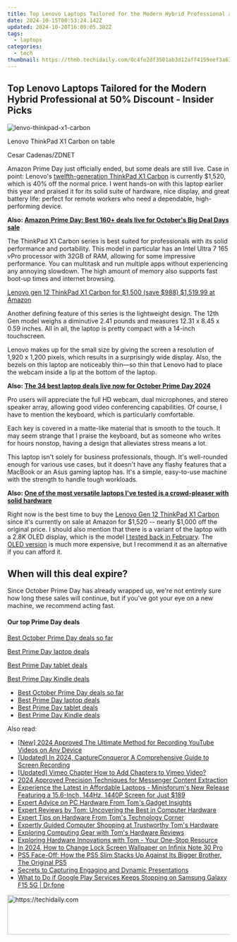 ```yaml
---
title: Top Lenovo Laptops Tailored for the Modern Hybrid Professional at 50%% Discount - Insider Picks From ZDNet
date: 2024-10-15T00:53:24.142Z
updated: 2024-10-20T16:09:05.382Z
tags:
  - laptops
categories:
  - tech
thumbnail: https://thmb.techidaily.com/0c4fe2df3501ab3d12aff4159eef3a635fdab95893a75ab576300b01cddc62fb.jpg
---
```


## Top Lenovo Laptops Tailored for the Modern Hybrid Professional at 50% Discount - Insider Picks

![lenvo-thinkpad-x1-carbon](https://www.zdnet.com/a/img/resize/5cb870e194723d98f46a8d2744ab9efdb4ca7d66/2024/10/10/9989a607-b41e-41d2-b681-b16a67e04e12/lenovo-x1-carbon-prime-day2.jpg?auto=webp&width=1280)

Lenovo ThinkPad X1 Carbon on table

Cesar Cadenas/ZDNET

Amazon Prime Day just officially ended, but some deals are still live. Case in point: Lenovo's [twelfth-generation ThinkPad X1 Carbon](https://buy.geni.us/Proxy.ashx?TSID=368250&GR%5FURL=https%3A%2F%2Fwww.amazon.com%2FLenovo-ThinkPad-Processor-Touchscreen-Performance%2Fdp%2FB0D1D5J1J1%2F%3Ftag%3Dzd-buy-button-20%26ascsubtag%3D%5F%5FCOM%5FCLICK%5FID%5F%5F%7C05658d88-7cc8-4f86-ade3-24a67198a452%7Cdtp&dtb=1) is currently $1,520, which is 40% off the normal price. I went hands-on with this laptop earlier this year and praised it for its solid suite of hardware, nice display, and great battery life: perfect for remote workers who need a dependable, high-performing device. 

**Also: [Amazon Prime Day: Best 160+ deals live for October's Big Deal Days sale](https://www.zdnet.com/article/best-amazon-prime-day-deals-2024-10-08/)**

The ThinkPad X1 Carbon series is best suited for professionals with its solid performance and portability. This model in particular has an Intel Ultra 7 165 vPro processor with 32GB of RAM, allowing for some impressive performance. You can multitask and run multiple apps without experiencing any annoying slowdown. The high amount of memory also supports fast boot-up times and internet browsing.

[Lenovo gen 12 ThinkPad X1 Carbon for $1,500 (save $988) $1,519.99 at Amazon](https://buy.geni.us/Proxy.ashx?TSID=368250&GR%5FURL=https%3A%2F%2Fwww.amazon.com%2Fdp%2FB0D1D5J1J1%3FlinkCode%3Dogi%26th%3D1%26psc%3D1%26tag%3Dzd-buy-button-20%26ascsubtag%3D%5F%5FCOM%5FCLICK%5FID%5F%5F%7C05658d88-7cc8-4f86-ade3-24a67198a452%7Cdtp&dtb=1)

Another defining feature of this series is the lightweight design. The 12th Gen model weighs a diminutive 2.41 pounds and measures 12.31 x 8.45 x 0.59 inches. All in all, the laptop is pretty compact with a 14-inch touchscreen. 

Lenovo makes up for the small size by giving the screen a resolution of 1,920 x 1,200 pixels, which results in a surprisingly wide display. Also, the bezels on this laptop are noticeably thin—so thin that Lenovo had to place the webcam inside a lip at the bottom of the laptop.

**Also: [The 34 best laptop deals live now for October Prime Day 2024](https://www.zdnet.com/article/best-prime-day-laptop-deals-2024-10-09/)**

Pro users will appreciate the full HD webcam, dual microphones, and stereo speaker array, allowing good video conferencing capabilities. Of course, I have to mention the keyboard, which is particularly comfortable. 

Each key is covered in a matte-like material that is smooth to the touch. It may seem strange that I praise the keyboard, but as someone who writes for hours nonstop, having a design that alleviates stress means a lot. 

This laptop isn't solely for business professionals, though. It's well-rounded enough for various use cases, but it doesn't have any flashy features that a MacBook or an Asus gaming laptop has. It's a simple, easy-to-use machine with the strength to handle tough workloads.

**Also: [One of the most versatile laptops I've tested is a crowd-pleaser with solid hardware](https://www.zdnet.com/article/one-of-the-most-versatile-laptops-ive-tested-is-a-crowd-pleaser-with-solid-hardware/)**

Right now is the best time to buy the [Lenovo Gen 12 ThinkPad X1 Carbon](https://buy.geni.us/Proxy.ashx?TSID=368250&GR%5FURL=https%3A%2F%2Fwww.amazon.com%2FLenovo-ThinkPad-Processor-Touchscreen-Performance%2Fdp%2FB0D1D5J1J1%2F%3Ftag%3Dzd-buy-button-20%26ascsubtag%3D%5F%5FCOM%5FCLICK%5FID%5F%5F%7C05658d88-7cc8-4f86-ade3-24a67198a452%7Cdtp&dtb=1) since it's currently on sale at Amazon for $1,520 -- nearly $1,000 off the original price. I should also mention that there is a variant of the laptop with a 2.8K OLED display, which is the model [I tested back in February](https://www.zdnet.com/article/the-thinkpad-i-recommend-for-hybrid-workers-is-not-lenovos-newest-model/). The [OLED version](https://buy.geni.us/Proxy.ashx?TSID=368250&GR%5FURL=https%3A%2F%2Fwww.amazon.com%2FLenovo-ThinkPad-Processor-Touchscreen-Performance%2Fdp%2FB0D5SNKGZ4%2F%3Ftag%3Dzd-buy-button-20%26ascsubtag%3D%5F%5FCOM%5FCLICK%5FID%5F%5F%7C05658d88-7cc8-4f86-ade3-24a67198a452%7Cdtp&dtb=1) is much more expensive, but I recommend it as an alternative if you can afford it.

## When will this deal expire?

Since October Prime Day has already wrapped up, we're not entirely sure how long these sales will continue, but if you've got your eye on a new machine, we recommend acting fast. 

#### Our top Prime Day deals

[Best October Prime Day deals so far](https://www.zdnet.com/article/best-amazon-prime-day-deals-2024-10-09/ "Best October Prime Day deals so far")

[Best Prime Day laptop deals](https://www.zdnet.com/article/best-prime-day-laptop-deals-2024-10-10/ "Best Prime Day laptop deals")

[Best Prime Day tablet deals](https://www.zdnet.com/article/best-prime-day-tablet-deals-2024-10-10/ "Best Prime Day tablet deals")

[Best Prime Day Kindle deals](https://www.zdnet.com/article/best-prime-day-kindle-deals-10-10-2024/ "Best Prime Day Kindle deals")

* [Best October Prime Day deals so far](https://www.zdnet.com/article/best-amazon-prime-day-deals-2024-10-09/ "Best October Prime Day deals so far")
* [Best Prime Day laptop deals](https://www.zdnet.com/article/best-prime-day-laptop-deals-2024-10-10/ "Best Prime Day laptop deals")
* [Best Prime Day tablet deals](https://www.zdnet.com/article/best-prime-day-tablet-deals-2024-10-10/ "Best Prime Day tablet deals")
* [Best Prime Day Kindle deals](https://www.zdnet.com/article/best-prime-day-kindle-deals-10-10-2024/ "Best Prime Day Kindle deals")

<ins class="adsbygoogle"
     style="display:block"
     data-ad-format="autorelaxed"
     data-ad-client="ca-pub-7571918770474297"
     data-ad-slot="1223367746"></ins>

<ins class="adsbygoogle"
     style="display:block"
     data-ad-client="ca-pub-7571918770474297"
     data-ad-slot="8358498916"
     data-ad-format="auto"
     data-full-width-responsive="true"></ins>

<span class="atpl-alsoreadstyle">Also read:</span>
<div><ul>
<li><a href="https://screen-activity-recording.techidaily.com/new-2024-approved-the-ultimate-method-for-recording-youtube-videos-on-any-device/"><u>[New] 2024 Approved The Ultimate Method for Recording YouTube Videos on Any Device</u></a></li>
<li><a href="https://screen-sharing-recording.techidaily.com/updated-in-2024-captureconqueror-a-comprehensive-guide-to-screen-recording/"><u>[Updated] In 2024, CaptureConqueror A Comprehensive Guide to Screen Recording</u></a></li>
<li><a href="https://vimeo-videos.techidaily.com/updated-vimeo-chapter-how-to-add-chapters-to-vimeo-video/"><u>[Updated] Vimeo Chapter How to Add Chapters to Vimeo Video?</u></a></li>
<li><a href="https://facebook-video-content.techidaily.com/2024-approved-precision-techniques-for-messenger-content-extraction/"><u>2024 Approved Precision Techniques for Messenger Content Extraction</u></a></li>
<li><a href="https://hardware-reviews.techidaily.com/experience-the-latest-in-affordable-laptops-minisforums-new-release-featuring-a-156-inch-144hz-1440p-screen-for-just-189/"><u>Experience the Latest in Affordable Laptops - Minisforum's New Release Featuring a 15.6-Inch, 144Hz, 1440P Screen for Just $189</u></a></li>
<li><a href="https://hardware-reviews.techidaily.com/expert-advice-on-pc-hardware-from-toms-gadget-insights/"><u>Expert Advice on PC Hardware From Tom's Gadget Insights</u></a></li>
<li><a href="https://hardware-reviews.techidaily.com/expert-reviews-by-tom-uncovering-the-best-in-computer-hardware/"><u>Expert Reviews by Tom: Uncovering the Best in Computer Hardware</u></a></li>
<li><a href="https://hardware-reviews.techidaily.com/expert-tips-on-hardware-from-toms-technology-corner/"><u>Expert Tips on Hardware From Tom's Technology Corner</u></a></li>
<li><a href="https://hardware-reviews.techidaily.com/expertly-guided-computer-shopping-at-trustworthy-toms-hardware/"><u>Expertly Guided Computer Shopping at Trustworthy Tom's Hardware</u></a></li>
<li><a href="https://hardware-reviews.techidaily.com/exploring-computing-gear-with-toms-hardware-reviews/"><u>Exploring Computing Gear with Tom's Hardware Reviews</u></a></li>
<li><a href="https://hardware-reviews.techidaily.com/exploring-hardware-innovations-with-tom-your-one-stop-resource/"><u>Exploring Hardware Innovations with Tom - Your One-Stop Resource</u></a></li>
<li><a href="https://unlock-android.techidaily.com/in-2024-how-to-change-lock-screen-wallpaper-on-infinix-note-30-pro-by-drfone-android/"><u>In 2024, How to Change Lock Screen Wallpaper on Infinix Note 30 Pro</u></a></li>
<li><a href="https://buynow-tips.techidaily.com/ps5-face-off-how-the-ps5-slim-stacks-up-against-its-bigger-brother-the-original-ps5/"><u>PS5 Face-Off: How the PS5 Slim Stacks Up Against Its Bigger Brother, The Original PS5</u></a></li>
<li><a href="https://remote-screen-capture.techidaily.com/secrets-to-capturing-engaging-and-dynamic-presentations/"><u>Secrets to Capturing Engaging and Dynamic Presentations</u></a></li>
<li><a href="https://howto.techidaily.com/what-to-do-if-google-play-services-keeps-stopping-on-samsung-galaxy-f15-5g-drfone-by-drfone-fix-android-problems-fix-android-problems/"><u>What to Do if Google Play Services Keeps Stopping on Samsung Galaxy F15 5G | Dr.fone</u></a></li>
</ul></div>

<!-- affiliate ads begin -->
<a href="https://appsumo.8odi.net/c/5597632/2151882/7443" target="_top" id="2151882">
  <img src="//a.impactradius-go.com/display-ad/7443-2151882" border="0" alt="https://techidaily.com" width="600" height="90"/>
</a>
<img height="0" width="0" src="https://appsumo.8odi.net/i/5597632/2151882/7443" style="position:absolute;visibility:hidden;" border="0" />
<!-- affiliate ads end -->

